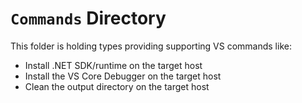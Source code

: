 ﻿# `Commands` Directory
This folder is holding types providing supporting VS commands like:
- Install .NET SDK/runtime on the target host
- Install the VS Core Debugger on the target host
- Clean the output directory on the target host
